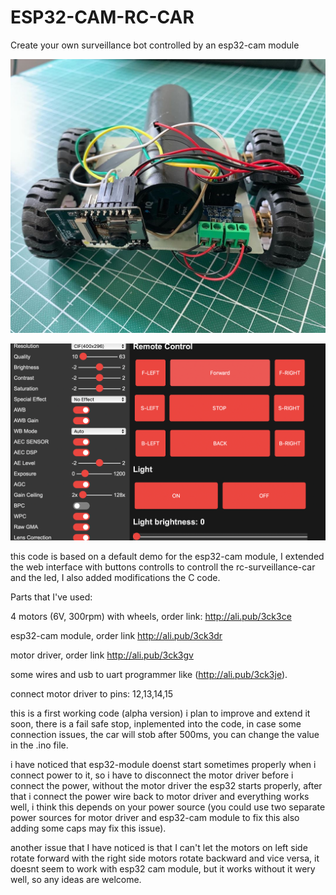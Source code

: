 # ESP32-CAM-RC-CAR
Create your own surveillance bot controlled by an esp32-cam module

![photo](https://github.com/gumslone/ESP32-CAM-RC-CAR/blob/master/photo.jpg?raw=true)

![screenshot](https://github.com/gumslone/ESP32-CAM-RC-CAR/blob/master/Screenshot.png?raw=true)

this code is based on a default demo for the esp32-cam module,
I extended the web interface with buttons controlls to controll the rc-surveillance-car and the led,
I also added modifications the C code.

Parts that I've used:

4 motors (6V, 300rpm) with wheels, order link: http://ali.pub/3ck3ce

esp32-cam module, order link http://ali.pub/3ck3dr

motor driver, order link http://ali.pub/3ck3gv

some wires and usb to uart programmer like (http://ali.pub/3ck3je).

connect motor driver to pins:
12,13,14,15

this is a first working code (alpha version) i plan to improve and extend it soon, there is a fail safe stop, inplemented into the code, in case some connection issues, the car will stob after 500ms, you can change the value in the .ino file.

i have noticed that esp32-module doenst start sometimes properly when i connect power to it, so i have to disconnect the motor driver before i connect the power, without the motor driver the esp32 starts properly, after that i connect the power wire back to motor driver and everything works well, i think this depends on your power source (you could use two separate power sources for motor driver and esp32-cam module to fix this also adding some caps may fix this issue).

another issue that I have noticed is that I can't let the motors on left side rotate forward with the right side motors rotate backward and vice versa, it doesnt seem to work with esp32 cam module, but it works without it wery well, so any ideas are welcome.
